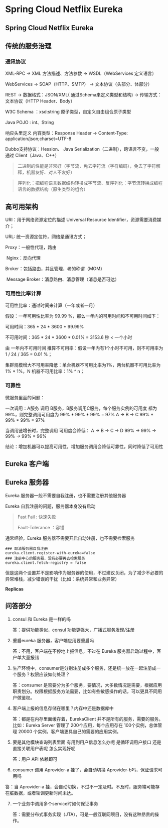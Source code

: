 # Spring Cloud Netflix Eureka



## Spring Cloud Netflix Eureka



## 传统的服务治理



### 通讯协议

XML-RPC -> XML 方法描述、方法参数 -> WSDL（WebServices 定义语言）

WebServices -> SOAP（HTTP、SMTP） -> 文本协议（头部分、体部分）

REST -> 数据格式：JSON/XML( 通过Schema来定义类型和结构) -> 传输方式：文本协议（HTTP Header、Body）

W3C Schema ：xsd:string 原子类型，自定义自由组合原子类型

Java POJO : int、String

响应头里定义 内容类型：Response Header -> Content-Type: application/json;charset=UTF-8

Dubbo支持协议：Hession、 Java Serialization（二进制），跨语言不变，一般通过 Client（Java、C++）

> 二进制的性能是非常好（字节流，免去字符流（字符编码），免去了字符解释，机器友好、对人不友好）

> 序列化：把编程语言数据结构转换成字节流、反序列化：字节流转换成编程语言的数据结构（原生类型的组合）



## 高可用架构





URI：用于网络资源定位的描述 Universal Resource Identifier，资源需要消费媒介；

URL: 统一资源定位符，网络是通讯方式；



Proxy：一般性代理，路由

​	Nginx：反向代理	

Broker：包括路由，并且管理，老的称谓（MOM）

​	Message Broker：消息路由、消息管理（消息是否可达）



### 可用性比率计算

可用性比率：通过时间来计算（一年或者一月）

假设：一年可用性比率为 99.99 %，那么一年内的可用时间和不可用时间如下：

可用时间：365 * 24  * 3600 * 99.99% 

不可用时间：365 * 24  * 3600 * 0.01% = 3153.6 秒 < 一个小时

由 一年内不可用时间 推算不可用率：假设一年内有1个小时不可用，则不可用率为 1 / 24 / 365 = 0.01 %；



集群规模增大不可用率降低：单台机器不可用比率为1%，两台机器不可用比率为1% * 1%，N 机器不可用比率：1% ^ n；



### 可靠性

微服务里面的问题：

一次调用：A服务 调用 B服务，B服务调用C服务，每个服务实例的可用度 都为 99%，则完整调用可用度为 99% * 99% * 99% = 97%
A ->       B    ->  C
99% * 99% * 99% = 97%

当调用链增长时，完整调用 可用度会降低：
A ->     B    ->  C -> D
99% -> 99% -> 99%  -> 99% = 96%



结论：增加机器可以提高可用性，增加服务调用会降低可靠性，同时降低了可用性







## Eureka 客户端



## Eureka 服务器



Eureka 服务器一般不需要自我注册，也不需要注册其他服务器



Eureka  自我注册的问题，服务器本身没有启动



> Fast Fail : 快速失败
>
> Fault-Tolerance ：容错



通常经验，Eureka 服务器不需要开启自动注册，也不需要检索服务

```properties
### 取消服务器自我注册
eureka.client.register-with-eureka=false
### 注册中心的服务器，没有必要再去检索服务
eureka.client.fetch-registry = false
```

但是这两个设置并不是影响作为服务器的使用，不过建议关闭，为了减少不必要的异常堆栈，减少错误的干扰（比如：系统异常和业务异常）



 **Replicas**





## 问答部分

1. consul 和 Eureka 是一样的吗

   答：提供功能类似，consul 功能更强大，广播式服务发现/注册

2. 重启eureka 服务器，客户端应用要重启吗

   答：不用，客户端在不停地上报信息，不过在 Eureka 服务器启动过程中，客户单大量报错

3. 生产环境中，consumer是分别注册成多个服务，还是统一放在一起注册成一个服务？权限应该如何处理？

   答：consumer 是否要分为多个服务，要情况，大多数情况是需要，根据应用职责划分。权限根据服务方法需要，比如有些敏感操作的话，可以更具不同用户做鉴权。

4. 客户端上报的信息存储在哪里？内存中还是数据库中

   答：都是在内存里面缓存着，EurekaClient 并不是所有的服务，需要的服务。比如：Eureka Server 管理了 200个应用，每个应用存在 100个实例，总体管理 20000 个实例。客户端更具自己的需要的应用实例。

5. 要是其他模块查询列表里面 有用到用户信息怎么办呢 是循环调用户接口 还是直接关联用户表呢 怎么实现好呢

   答：用户 API 依赖即可

6.  consumer 调用 Aprovider-a 挂了，会自动切换 Aprovider-b吗，保证请求可用吗

   答：当 Aprovider-a 挂，会自动切换，不过不一定及时。不及时，服务端可能存在脏数据，或者轮训更新时间未达。

7. 一个业务中调用多个service时如何保证事务

   答：需要分布式事务实现（JTA），可是一般互联网项目，没有这种昂贵的操作。

   ​